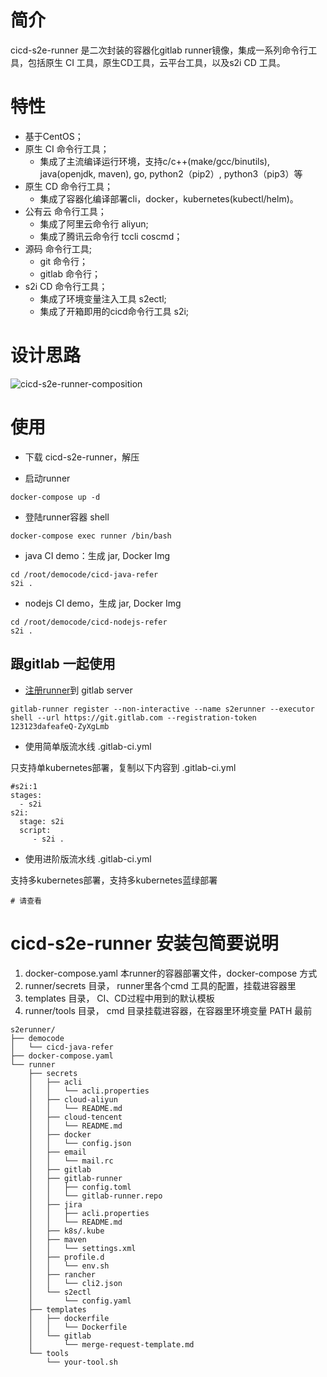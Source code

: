 # 简介

cicd-s2e-runner 是二次封装的容器化gitlab runner镜像，集成一系列命令行工具，包括原生 CI 工具，原生CD工具，云平台工具，以及s2i CD 工具。

# 特性
- 基于CentOS；
- 原生 CI 命令行工具；
  - 集成了主流编译运行环境，支持c/c++(make/gcc/binutils), java(openjdk, maven), go, python2（pip2）, python3（pip3）等
- 原生 CD 命令行工具；
    - 集成了容器化编译部署cli，docker，kubernetes(kubectl/helm)。
- 公有云 命令行工具；
    - 集成了阿里云命令行 aliyun;
    - 集成了腾讯云命令行 tccli coscmd；
- 源码 命令行工具;
    - git 命令行；
    - gitlab 命令行；
- s2i CD 命令行工具；
    - 集成了环境变量注入工具 s2ectl;
    - 集成了开箱即用的cicd命令行工具 s2i;
    
# 设计思路
![cicd-s2e-runner-composition](https://gitee.com/chimeh/jim-lfs/blob/master/pic/cicd-s2e-runner-composition.png)
# 使用
* 下载 cicd-s2e-runner，解压

* 启动runner
```shell
docker-compose up -d 
```
* 登陆runner容器 shell
```shell
docker-compose exec runner /bin/bash
```
* java CI demo：生成 jar, Docker Img
```shell
cd /root/democode/cicd-java-refer
s2i . 
```
* nodejs CI demo，生成 jar, Docker Img
```shell
cd /root/democode/cicd-nodejs-refer
s2i . 
```

## 跟gitlab 一起使用
* [注册runner](https://git.nx-code.com/help/ci/runners/README#registering-a-shared-runner)到 gitlab server

```shell
gitlab-runner register --non-interactive --name s2erunner --executor shell --url https://git.gitlab.com --registration-token 123123dafeafeQ-ZyXgLmb
```
* 使用简单版流水线 .gitlab-ci.yml

只支持单kubernetes部署，复制以下内容到 .gitlab-ci.yml
```cookie
#s2i:1
stages:
  - s2i
s2i:
  stage: s2i
  script:
     - s2i .
```
* 使用进阶版流水线 .gitlab-ci.yml

支持多kubernetes部署，支持多kubernetes蓝绿部署
```cookie
# 请查看
```
##

# cicd-s2e-runner 安装包简要说明
1. docker-compose.yaml 本runner的容器部署文件，docker-compose 方式
2. runner/secrets 目录， runner里各个cmd 工具的配置，挂载进容器里
3. templates 目录， CI、CD过程中用到的默认模板
4. runner/tools 目录， cmd 目录挂载进容器，在容器里环境变量 PATH 最前
```text
s2erunner/
├── democode
│   └── cicd-java-refer
├── docker-compose.yaml
└── runner
    ├── secrets
    │   ├── acli
    │   │   └── acli.properties
    │   ├── cloud-aliyun
    │   │   └── README.md
    │   ├── cloud-tencent
    │   │   └── README.md
    │   ├── docker
    │   │   └── config.json
    │   ├── email
    │   │   └── mail.rc
    │   ├── gitlab
    │   ├── gitlab-runner
    │   │   ├── config.toml
    │   │   └── gitlab-runner.repo
    │   ├── jira
    │   │   ├── acli.properties
    │   │   └── README.md
    │   ├── k8s/.kube
    │   ├── maven
    │   │   └── settings.xml
    │   ├── profile.d
    │   │   └── env.sh
    │   ├── rancher
    │   │   └── cli2.json
    │   └── s2ectl
    │       └── config.yaml
    ├── templates
    │   ├── dockerfile
    │   │   └── Dockerfile
    │   └── gitlab
    │       └── merge-request-template.md
    └── tools
        └── your-tool.sh
```